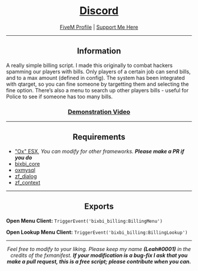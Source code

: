 <h1 align='center'><a href='https://discord.link/bixbi'>Discord</a></h1>
<p align='center'><a href='https://forum.cfx.re/u/Leah_UK/summary'>FiveM Profile</a> | <a href='https://ko-fi.com/bixbi'>Support Me Here</a><br></p>

---

<h2 align='center'>Information</h2>

A really simple billing script. I made this originally to combat hackers spamming our players with bills. Only players of a certain job can send bills, and to a max amount (defined in config). The system has been integrated with qtarget, so you can fine someone by targetting them and selecting the fine option. There’s also a menu to search up other players bills - useful for Police to see if someone has too many bills.

<h3 align='center'><b><a href='https://youtu.be/gTbI0aiX9mw'>Demonstration Video</a></b></h3>

---

<h2 align='center'>Requirements</h2>

- <a href='https://github.com/overextended/es_extended'>"Ox" ESX</a>,<i> You can modify for other frameworks. <b>Please make a PR if you do</b></i>
- <a href='https://github.com/Leah-UK/bixbi_core'>bixbi_core</a>
- <a href='https://github.com/overextended/oxmysql'>oxmysql</a>
- <a href='https://github.com/zf-development/zf_dialog'>zf_dialog</a>
- <a href='https://github.com/zf-development/zf_context'>zf_context</a>

---

<h2 align='center'>Exports</h2>

<b>Open Menu Client:</b> <code>TriggerEvent('bixbi_billing:BillingMenu')</code>

<b>Open Lookup Menu Client:</b> <code>TriggerEvent('bixbi_billing:BillingLookup')</code>

---

<p align='center'><i>Feel free to modify to your liking. Please keep my name <b>(Leah#0001)</b> in the credits of the fxmanifest. <b>If your modification is a bug-fix I ask that you make a pull request, this is a free script; please contribute when you can.</b></i></p>
